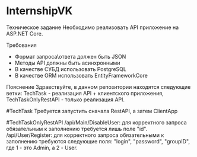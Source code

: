 # InternshipVK

Техническое задание
Необходимо реализовать API приложение на ASP.NET Core.

Требования
- Формат запроса\ответа должен быть JSON
- Методы API должны быть асинхронными
- В качестве СУБД использовать PostgreSQL
- В качестве ORM использовать EntityFrameworkCore

Пояснение
Здравствуйте, в данном репозитории находятся следующие ветки:
TechTask - реализация API + клиентского приложения,
TechTaskOnlyRestAPI - только реализация API.

#TechTask
Требуется запустить сначала RestAPI, а затем ClientApp

#TechTaskOnlyRestAPI
/api/Main/DisableUser: для корректного запроса обязательным к заполнению требуется лишь поле "id".
/api/User/Register: для корректного запроса обязательными к заполнению требуются следующие поля:
  "login",
  "password",
  "groupID", где 1 - это Admin, а 2 - User.



